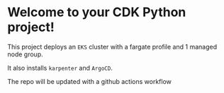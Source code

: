 
# Welcome to your CDK Python project!

This project deploys an `EKS` cluster with a fargate profile and 1 managed node group.

It also installs `karpenter` and `ArgoCD`.

The repo will be updated with a github actions workflow
